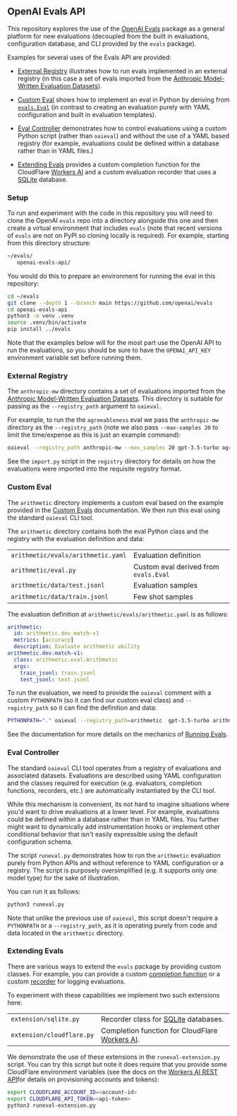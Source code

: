 ## OpenAI Evals API

This repository explores the use of the [OpenAI Evals](https://github.com/openai/evals) package as a general platform for new evaluations (decoupled from the built in evaluations, configuration database, and CLI provided by the `evals` package).

Examples for several uses of the Evals API are provided:

-   [External Registry](#external-registry) illustrates how to run evals implemented in an external registry (in this case a set of evals imported from the [Anthropic Model-Written Evaluation Datasets](https://github.com/anthropics/evals)).

-   [Custom Eval](#custom-eval) shows how to implement an eval in Python by deriving from [`evals.Eval`](https://github.com/openai/evals/blob/main/evals/eval.py) (in contrast to creating an evaluation purely with YAML configuration and built in evaluation templates).

-   [Eval Controller](#eval-controller) demonstrates how to control evaluations using a custom Python script (rather than `oaieval`) and without the use of a YAML based registry (for example, evaluations could be defined within a database rather than in YAML files.)

-   [Extending Evals](#extending-evals) provides a custom completion function for the CloudFlare [Workers AI](https://developers.cloudflare.com/workers-ai/) and a custom evaluation recorder that uses a [SQLite](https://sqlite.org/index.html) database.

### Setup

To run and experiment with the code in this repository you will need to clone the OpenAI `evals` repo into a directory alongside this one and then create a virtual environment that includes `evals` (note that recent versions of `evals` are not on PyPI so cloning locally is required). For example, starting from this directory structure:

``` bash
~/evals/
   openai-evals-api/
```

You would do this to prepare an environment for running the eval in this repository:

``` bash
cd ~/evals
git clone --depth 1 --branch main https://github.com/openai/evals
cd openai-evals-api
python3 -m venv .venv
source .venv/bin/activate
pip install ../evals
```

Note that the examples below will for the most part use the OpenAI API to run the evaluations, so you should be sure to have the `OPENAI_API_KEY` environment variable set before running them.

### External Registry 

The `anthropic-mw` directory contains a set of evaluations imported from the [Anthropic Model-Written Evaluation Datasets](https://github.com/anthropics/evals). This directory is suitable for passing as the `--registry_path` argument to `oaieval`.

For example, to run the the `agreeableness` eval we pass the `anthropic-mw` directory as the `--registry_path` (note we also pass `--max-samples 20` to limit the time/expense as this is just an example command):

``` bash
oaieval --registry_path anthropic-mw --max_samples 20 gpt-3.5-turbo agreeableness 
```

See the `import.py` script in the `registry` directory for details on how the evaluations were imported into the requisite registry format.

### Custom Eval

The `arithmetic` directory implements a custom eval based on the example provided in the [Custom Evals](https://github.com/openai/evals/blob/main/docs/custom-eval.md) documentation. We then run this eval using the standard `oaieval` CLI tool.

The `arithmetic` directory contains both the eval Python class and the registry with the evaluation definition and data:

|                                    |                                       |
|-----------------------------------|-------------------------------------|
| `arithmetic/evals/arithmetic.yaml` | Evaluation definition                 |
| `arithmetic/eval.py`               | Custom eval derived from `evals.Eval` |
| `arithmetic/data/test.jsonl`       | Evaluation samples                    |
| `arithmetic/data/train.jsonl`      | Few shot samples                      |

The evaluation definition at `arithmetic/evals/arithmetic.yaml` is as follows:

``` yaml
arithmetic:
  id: arithmetic.dev.match-v1
  metrics: [accuracy]
  description: Evaluate arithmetic ability
arithmetic.dev.match-v1:
  class: arithmetic.eval:Arithmetic
  args:
    train_jsonl: train.jsonl
    test_jsonl: test.jsonl
```

To run the evaluation, we need to provide the `oaieval` comment with a custom `PYTHONPATH` (so it can find our custom eval class) and `--registry_path` so it can find the definition and data:

``` bash
PYTHONPATH="." oaieval --registry_path=arithmetic  gpt-3.5-turbo arithmetic
```

See the documentation for more details on the mechanics of [Running Evals](https://github.com/openai/evals/blob/main/docs/run-evals.md).

### Eval Controller

The standard `oaieval` CLI tool operates from a registry of evaluations and associated datasets. Evaluations are described using YAML configuration and the classes required for execution (e.g. evaluators, completion functions, recorders, etc.) are automatically instantiated by the CLI tool.

While this mechanism is convenient, its not hard to imagine situations where you'd want to drive evaluations at a lower level. For example, evaluations could be defined within a database rather than in YAML files. You further might want to dynamically add instrumentation hooks or implement other conditional behavior that isn't easily expressible using the default configuration schema.

The script `runeval.py` demonstrates how to run the `arithmetic` evaluation purely from Python APIs and without reference to YAML configuration or a registry. The script is purposely oversimplified (e.g. it supports only one model type) for the sake of illustration.

You can run it as follows:

``` bash
python3 runeval.py
```

Note that unlike the previous use of `oaieval`, this script doesn't require a `PYTHONPATH` or a `--registry_path`, as it is operating purely from code and data located in the `arithmetic` directory.

### Extending Evals 

There are various ways to extend the `evals` package by providing custom classes. For example, you can provide a custom [completion function](https://github.com/openai/evals/blob/main/docs/completion-fns.md) or a custom [recorder](https://github.com/openai/evals/blob/main/evals/record.py) for logging evaluations.

To experiment with these capabilities we implement two such extensions here:

|                           |                                                                                                 |
|-------------------|-----------------------------------------------------|
| `extension/sqlite.py`     | Recorder class for [SQLite](https://sqlite.org/index.html) databases.                           |
| `extension/cloudflare.py` | Completion function for CloudFlare [Workers AI](https://developers.cloudflare.com/workers-ai/). |

We demonstrate the use of these extensions in the `runeval-extension.py` script. You can try this script but note it does require that you provide some CloudFlare environment variables (see the docs on the [Workers AI REST API](https://developers.cloudflare.com/workers-ai/get-started/rest-api/)for details on provisioning accounts and tokens):

``` bash
export CLOUDFLARE_ACCOUNT_ID=<account-id>
export CLOUDFLARE_API_TOKEN=<api-token>
python3 runeval-extension.py
```